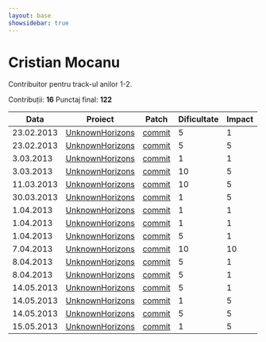 ```yaml
---
layout: base
showsidebar: true
---
```


# Cristian Mocanu

Contribuitor pentru track-ul anilor 1-2.

Contribuții: **16**
Punctaj final: **122**

|Data |Proiect | Patch |Dificultate|Impact|
|-----|--------|-------|-----------|------|
|23.02.2013|[UnknownHorizons][unknownhorizons]|[commit](https://github.com/unknown-horizons/unknown-horizons/pull/2033)|5|1|
|23.02.2013|[UnknownHorizons][unknownhorizons]|[commit](https://github.com/unknown-horizons/unknown-horizons/pull/2033 )|5|5|
| 3.03.2013|[UnknownHorizons][unknownhorizons]|[commit](https://github.com/unknown-horizons/unknown-horizons/pull/2034)|1|1|
| 3.03.2013|[UnknownHorizons][unknownhorizons]|[commit](https://github.com/unknown-horizons/unknown-horizons/pull/2035)|10|5|
|11.03.2013|[UnknownHorizons][unknownhorizons]|[commit](https://github.com/unknown-horizons/unknown-horizons/pull/2036)|10|5|
|30.03.2013|[UnknownHorizons][unknownhorizons]|[commit](https://github.com/unknown-horizons/unknown-horizons/pull/2044)|1|5|
| 1.04.2013|[UnknownHorizons][unknownhorizons]|[commit](https://github.com/unknown-horizons/unknown-horizons/pull/2061)|1|1|
| 1.04.2013|[UnknownHorizons][unknownhorizons]|[commit](https://github.com/unknown-horizons/unknown-horizons/pull/2060)|1|1|
| 1.04.2013|[UnknownHorizons][unknownhorizons]|[commit](https://github.com/unknown-horizons/unknown-horizons/pull/2059)|5|1|
| 7.04.2013|[UnknownHorizons][unknownhorizons]|[commit](https://github.com/unknown-horizons/unknown-horizons/pull/2070)|10|10|
| 8.04.2013|[UnknownHorizons][unknownhorizons]|[commit](https://github.com/unknown-horizons/unknown-horizons/pull/2094)|5|1|
| 8.04.2013|[UnknownHorizons][unknownhorizons]|[commit](https://github.com/unknown-horizons/unknown-horizons/pull/2096)|5|1|
|14.05.2013|[UnknownHorizons][unknownhorizons]|[commit](https://github.com/unknown-horizons/unknown-horizons/pull/2100)|5|1|
|14.05.2013|[UnknownHorizons][unknownhorizons]|[commit](https://github.com/unknown-horizons/unknown-horizons/pull/2101)|1|5|
|14.05.2013|[UnknownHorizons][unknownhorizons]|[commit](https://github.com/unknown-horizons/unknown-horizons/pull/2102)|5|5|
|15.05.2013|[UnknownHorizons][unknownhorizons]|[commit](https://github.com/unknown-horizons/unknown-horizons/pull/2103)|1|5|

[unknownhorizons]: http://www.unknown-horizons.org/ "Unknown Horizons"
